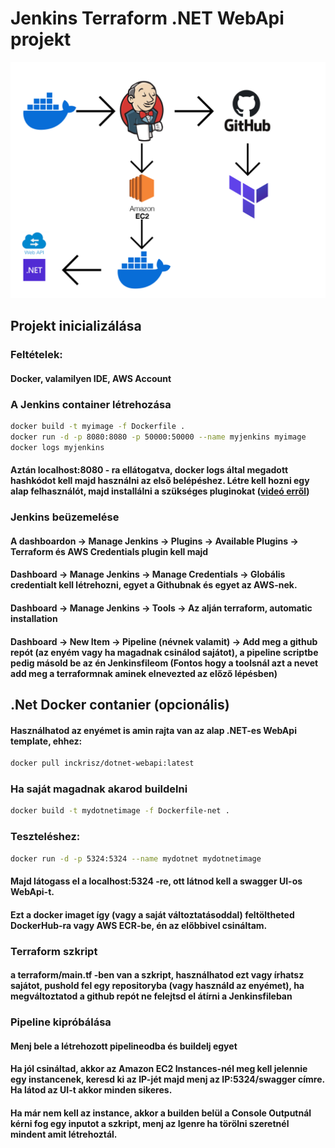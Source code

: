 # Jenkins Terraform .NET WebApi projekt
![Diagram](images/Projekt.png)


## Projekt inicializálása
### Feltételek:
#### Docker, valamilyen IDE, AWS Account

### A Jenkins container létrehozása

```bash
docker build -t myimage -f Dockerfile .
docker run -d -p 8080:8080 -p 50000:50000 --name myjenkins myimage
docker logs myjenkins
```

#### Aztán localhost:8080 - ra ellátogatva, docker logs által megadott hashkódot kell majd használni az első belépéshez. Létre kell hozni egy alap felhasználót, majd installálni a szükséges pluginokat ([videó erről](https://youtu.be/Zdxko2bPAAw?t=341))

### Jenkins beüzemelése

#### A dashboardon -> Manage Jenkins -> Plugins -> Available Plugins -> Terraform és AWS Credentials plugin kell majd

#### Dashboard -> Manage Jenkins -> Manage Credentials -> Globális credentialt kell létrehozni, egyet a Githubnak és egyet az AWS-nek.

#### Dashboard -> Manage Jenkins -> Tools -> Az alján terraform, automatic installation

#### Dashboard -> New Item -> Pipeline (névnek valamit) -> Add meg a github repót (az enyém vagy ha magadnak csinálod sajátot), a pipeline scriptbe pedig másold be az én Jenkinsfileom (Fontos hogy a toolsnál azt a nevet add meg a terraformnak aminek elnevezted az előző lépésben)

## .Net Docker contanier (opcionális)

#### Használhatod az enyémet is amin rajta van az alap .NET-es WebApi template, ehhez:

```bash
docker pull inckrisz/dotnet-webapi:latest
```

### Ha saját magadnak akarod buildelni

```bash
docker build -t mydotnetimage -f Dockerfile-net .
```

### Teszteléshez:

```bash
docker run -d -p 5324:5324 --name mydotnet mydotnetimage
```

#### Majd látogass el a localhost:5324 -re, ott látnod kell a swagger UI-os WebApi-t.

#### Ezt a docker imaget így (vagy a saját változtatásoddal) feltöltheted DockerHub-ra vagy AWS ECR-be, én az előbbivel csináltam.

### Terraform szkript

#### a terraform/main.tf -ben van a szkript, használhatod ezt vagy írhatsz sajátot, pushold fel egy repositoryba (vagy használd az enyémet), ha megváltoztatod a github repót ne felejtsd el átírni a Jenkinsfileban

### Pipeline kipróbálása

#### Menj bele a létrehozott pipelineodba és buildelj egyet

#### Ha jól csináltad, akkor az Amazon EC2 Instances-nél meg kell jelennie egy instancenek, keresd ki az IP-jét majd menj az IP:5324/swagger címre. Ha látod az UI-t akkor minden sikeres.

#### Ha már nem kell az instance, akkor a builden belül a Console Outputnál kérni fog egy inputot a szkript, menj az Igenre ha törölni szeretnél mindent amit létrehoztál.








